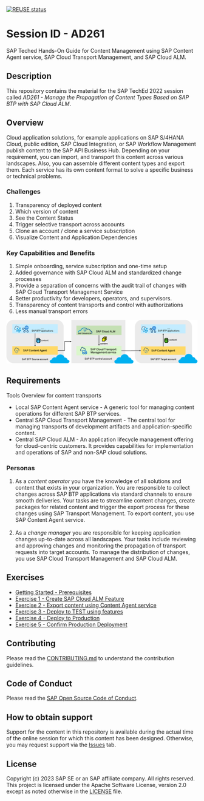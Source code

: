[![REUSE status](https://api.reuse.software/badge/github.com/SAP-samples/teched2023-AD261)](https://api.reuse.software/info/github.com/SAP-samples/teched2023-AD261)

# Session ID - AD261
SAP Teched Hands-On Guide for Content Management using SAP Content Agent service, SAP Cloud Transport Management, and SAP Cloud ALM.

## Description

This repository contains the material for the SAP TechEd 2022 session called *AD261 - Manage the Propagation of Content Types Based on SAP BTP with SAP Cloud ALM*. 

## Overview

Cloud application solutions, for example applications on SAP S/4HANA Cloud, public edition, SAP Cloud Integration, or SAP Workflow Management publish content to the SAP API Business Hub. Depending on your requirement, you can import, and transport this content across various landscapes. Also, you can assemble different content types and export them. Each service has its own content format to solve a specific business or technical problems. 

### Challenges 
1.	Transparency of deployed content
2.	Which version of content 
3.	See the Content Status
4.	Trigger selective transport across accounts
5.	Clone an account / clone a service subscription 
6.	Visualize Content and Application Dependencies 

### Key Capabilities and Benefits 

1.	Simple onboarding, service subscription and one-time setup
2.	Added governance with SAP Cloud ALM and standardized change processes
3.	Provide a separation of concerns with the audit trail of changes with SAP Cloud Transport Management Service 
4.	Better productivity for developers, operators, and supervisors.
5.	Transparency of content transports and control with authorizations
6.	Less manual transport errors

<img src="exercises/ex0/images/Overview.png" width="1000">

## Requirements

Tools Overview for content transports 
 - Local SAP Content Agent service - A generic tool for managing content operations for different SAP BTP services.
 - Central SAP Cloud Transport Management - The central tool for managing transports of development artifacts and application-specific content.
 - Central SAP Cloud ALM - An application lifecycle management offering for cloud-centric customers. It provides capabilities for implementation and operations of SAP and non-SAP cloud solutions. 

### Personas

1. As a *content operator* you have the knowledge of all solutions and content that exists in your organization.
You are responsible to collect changes across SAP BTP applications via standard channels to ensure smooth deliveries. 
Your tasks are to streamline content changes, create packages for related content and trigger the export process for these changes using SAP Transport Management.
To export content, you use SAP Content Agent service. 
</br></br>
2. As a *change manager* you are responsible for keeping application changes up-to-date across all landscapes.
Your tasks include reviewing and approving changes and monitoring the propagation of transport requests into target accounts.
To manage the distribution of changes, you use SAP Cloud Transport Management and SAP Cloud ALM.

## Exercises

- [Getting Started - Prerequisites](exercises/ex0/README.md)
- [Exercise 1 - Create SAP Cloud ALM Feature](exercises/ex1/README.md)
- [Exercise 2 - Export content using Content Agent service](exercises/ex2/README.md)
- [Exercise 3 - Deploy to TEST using features](exercises/ex3/README.md)
- [Exercise 4 - Deploy to Production](exercises/ex4/README.md)
- [Exercise 5 - Confirm Production Deployment](exercises/ex5/README.md)  


## Contributing
Please read the [CONTRIBUTING.md](./CONTRIBUTING.md) to understand the contribution guidelines.

## Code of Conduct
Please read the [SAP Open Source Code of Conduct](https://github.com/SAP-samples/.github/blob/main/CODE_OF_CONDUCT.md).

## How to obtain support

Support for the content in this repository is available during the actual time of the online session for which this content has been designed. Otherwise, you may request support via the [Issues](../../issues) tab.

## License
Copyright (c) 2023 SAP SE or an SAP affiliate company. All rights reserved. This project is licensed under the Apache Software License, version 2.0 except as noted otherwise in the [LICENSE](LICENSES/Apache-2.0.txt) file.
